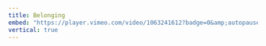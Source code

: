 ```yaml
---
title: Belonging
embed: "https://player.vimeo.com/video/1063241612?badge=0&amp;autopause=0&amp;player_id=0&amp;app_id=58479"
vertical: true
---
```

